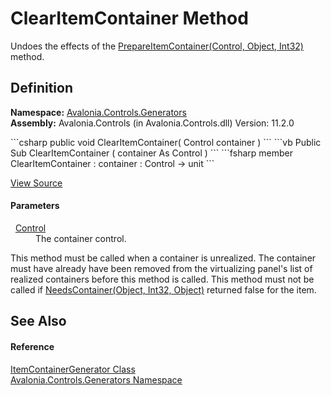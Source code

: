 # ClearItemContainer Method


Undoes the effects of the <a href="M_Avalonia_Controls_Generators_ItemContainerGenerator_PrepareItemContainer">PrepareItemContainer(Control, Object, Int32)</a> method.



## Definition
**Namespace:** <a href="N_Avalonia_Controls_Generators">Avalonia.Controls.Generators</a>  
**Assembly:** Avalonia.Controls (in Avalonia.Controls.dll) Version: 11.2.0

<Tabs groupId="api-code-preview">
<TabItem value="csharp" label="C#">
```csharp
public void ClearItemContainer(
	Control container
)
```
</TabItem>
<TabItem value="vb" label="VB">
```vb
Public Sub ClearItemContainer ( 
	container As Control
)
```
</TabItem>
<TabItem value="fsharp" label="F#">
```fsharp
member ClearItemContainer : 
        container : Control -> unit 
```
</TabItem>
</Tabs>



<a href="https://github.com/AvaloniaUI/Avalonia/tree/master/src/Avalonia.Controls/Generators/ItemContainerGenerator.cs#L158" title="View the source code">View Source</a>



#### Parameters
<dl><dt>  <a href="T_Avalonia_Controls_Control">Control</a></dt><dd>The container control.</dd></dl>This method must be called when a container is unrealized. The container must have already have been removed from the virtualizing panel's list of realized containers before this method is called. This method must not be called if <a href="M_Avalonia_Controls_Generators_ItemContainerGenerator_NeedsContainer">NeedsContainer(Object, Int32, Object)</a> returned false for the item.

## See Also


#### Reference
<a href="T_Avalonia_Controls_Generators_ItemContainerGenerator">ItemContainerGenerator Class</a>  
<a href="N_Avalonia_Controls_Generators">Avalonia.Controls.Generators Namespace</a>  
